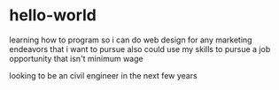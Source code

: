 # hello-world

learning how to program so i can do web design for any marketing endeavors that i want to pursue
also could use my skills to pursue a job opportunity that isn't minimum wage

looking to be an civil engineer in the next few years
